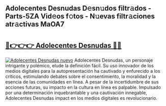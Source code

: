## Adolecentes Desnudas D𝚎sn𝚞dos filtr𝚊dos - Parts-5ZA Vid𝚎os f𝚘tos - N𝚞evas filtr𝚊ciones atr𝚊ctivas MaOA7

# <h2><a href="http://mbc3kpb.tromn.icu/?c=Adolecentes+Desnudas">🔗👉👉👉 Adolecentes Desnudas 🔗🔗</a></h2>

[![Adolecentes Desnudas nuevo](https://i.imgur.com/pEAQMta.gif)](http://mbc3kpb.tromn.icu/?c=Adolecentes+Desnudas)
Adolecentes Desnudas, un personaje intrigante y polémico, elude la definición fácil. Su uso innovador de los medios digitales para la autopresentación ha cautivado y enfurecido a los críticos, estimulando debates sobre el consentimiento, la moralidad y la esencia de las comunidades en línea. A pesar de la incertidumbre de sus acciones futuras, su impacto en la cultura en línea es palpable. Impulsado por una determinación inquebrantable y una cautivación innegable, Adolecentes Desnudas impact en los medios digitales es revolucionario.
